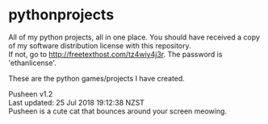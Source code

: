 # pythonprojects
All of my python projects, all in one place. 
You should have received a copy of my software distribution license with this repository.<br/>
If not, go to http://freetexthost.com/tz4wiy4j3r. The password is 'ethanlicense'.

These are the python games/projects I have created.

Pusheen v1.2<br/>
Last updated: 25 Jul 2018 19:12:38 NZST<br/>
Pusheen is a cute cat that bounces around your screen meowing.<br/>
